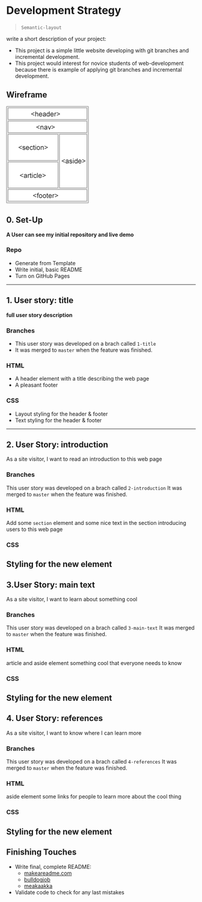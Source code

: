 # Development Strategy

> `Semantic-layout`

write a short description of your project:

- This project is a simple little website developing with git branches and incremental development.
- This project would interest for novice students of web-development because there is example of applying git branches and incremental development.

## Wireframe

<!-- include a wireframe for your project in this repository, and display it here -->
<!-- wireframe.cc is a good site for getting started with wireframes -->
![wireframe](./wireframe.gif)

## 0. Set-Up

__A User can see my initial repository and live demo__

### Repo

- Generate from Template
- Write initial, basic README
- Turn on GitHub Pages
---

## 1. User story: title

__full user story description__

### Branches

- This user story was developed on a brach called `1-title`
- It was merged to `master` when the feature was finished.

### HTML
- A header element with a title describing the web page
- A pleasant footer

### CSS
- Layout styling for the header & footer
- Text styling for the header & footer
---

## 2. User Story: introduction
As a site visitor, I want to read an introduction to this web page

### Branches
This user story was developed on a brach called `2-introduction`
It was merged to `master` when the feature was finished.

### HTML
Add some `section` element and some nice text in the section introducing users to this web page

### CSS
Styling for the new element
---

## 3.User Story: main text
As a site visitor, I want to learn about something cool

### Branches
This user story was developed on a brach called `3-main-text`
It was merged to `master` when the feature was finished.

### HTML
article and aside element
something cool that everyone needs to know

### CSS
Styling for the new element
---

## 4. User Story: references
As a site visitor, I want to know where I can learn more

### Branches
This user story was developed on a brach called `4-references`
It was merged to `master` when the feature was finished.

### HTML
aside element
some links for people to learn more about the cool thing

### CSS
Styling for the new element
---



## Finishing Touches

- Write final, complete README:
  - [makeareadme.com](https://www.makeareadme.com/)
  - [bulldogjob](https://bulldogjob.com/news/449-how-to-write-a-good-readme-for-your-github-project)
  - [meakaakka](https://medium.com/@meakaakka/a-beginners-guide-to-writing-a-kickass-readme-7ac01da88ab3)
- Validate code to check for any last mistakes
